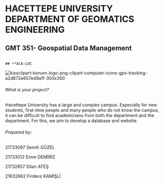 # **HACETTEPE UNIVERSITY DEPARTMENT OF GEOMATICS ENGINEERING**
## **GMT 351- Geospatial Data Management**
                                                                          ## **ACA-LOC
![kissclipart-konum-logo-png-clipart-computer-icons-gps-tracking-a2d872e657ed9a1f-300x300](https://user-images.githubusercontent.com/76625335/104839575-1777c100-58d3-11eb-843b-5bb83ff9c2ae.png)                 


###### What is your project?
Hacettepe University has a large and complex campus. Especially for new students, first-time people and many people who do not know the campus, it can be difficult to find academicians from both the department and the department. For this, we aim to develop a database and website.

###### Prepared by:
21733097 Semih GÜZEL

21733012 Emre DEMİRİZ

21732857 Dilan ATEŞ

21632662 Firdevs KAMİŞLİ





